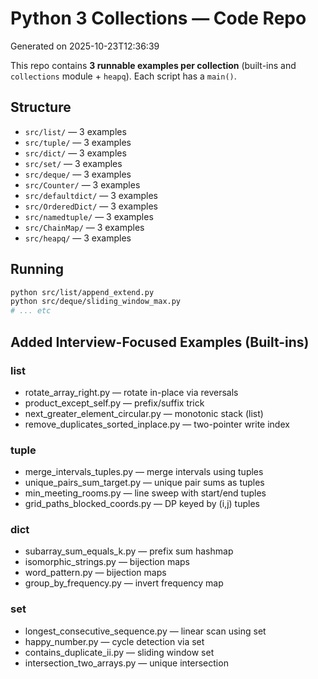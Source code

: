 # Python 3 Collections — Code Repo
Generated on 2025-10-23T12:36:39

This repo contains **3 runnable examples per collection** (built-ins and `collections` module + `heapq`).
Each script has a `main()`.

## Structure
- `src/list/` — 3 examples
- `src/tuple/` — 3 examples
- `src/dict/` — 3 examples
- `src/set/` — 3 examples
- `src/deque/` — 3 examples
- `src/Counter/` — 3 examples
- `src/defaultdict/` — 3 examples
- `src/OrderedDict/` — 3 examples
- `src/namedtuple/` — 3 examples
- `src/ChainMap/` — 3 examples
- `src/heapq/` — 3 examples

## Running
```bash
python src/list/append_extend.py
python src/deque/sliding_window_max.py
# ... etc
```

## Added Interview-Focused Examples (Built-ins)

### list
- rotate_array_right.py — rotate in-place via reversals
- product_except_self.py — prefix/suffix trick
- next_greater_element_circular.py — monotonic stack (list)
- remove_duplicates_sorted_inplace.py — two-pointer write index

### tuple
- merge_intervals_tuples.py — merge intervals using tuples
- unique_pairs_sum_target.py — unique pair sums as tuples
- min_meeting_rooms.py — line sweep with start/end tuples
- grid_paths_blocked_coords.py — DP keyed by (i,j) tuples

### dict
- subarray_sum_equals_k.py — prefix sum hashmap
- isomorphic_strings.py — bijection maps
- word_pattern.py — bijection maps
- group_by_frequency.py — invert frequency map

### set
- longest_consecutive_sequence.py — linear scan using set
- happy_number.py — cycle detection via set
- contains_duplicate_ii.py — sliding window set
- intersection_two_arrays.py — unique intersection
